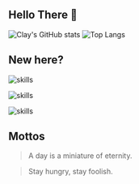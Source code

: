 ## Hello There 👋

![Clay's GitHub stats](https://github-readme-stats.vercel.app/api?username=ClayHao&show_icons=true&theme=prussian)
![Top Langs](https://github-readme-stats.vercel.app/api/top-langs/?username=ClayHao&theme=prussian)

## New here?

![skills](https://skillicons.dev/icons?i=androidstudio,vscode,idea,figma,github,git,gradle)

![skills](https://skillicons.dev/icons?i=kotlin,lua,java)

![skills](https://skillicons.dev/icons?i=pr,ae,au,ps,ai)

## Mottos

> A day is a miniature of eternity.

> Stay hungry, stay foolish.

